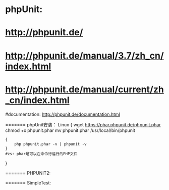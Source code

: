 phpUnit:
=======
http://phpunit.de/
=======
http://phpunit.de/manual/3.7/zh_cn/index.html
=======
http://phpunit.de/manual/current/zh_cn/index.html
=======
#documentation:
http://phpunit.de/documentation.html

=======
phpUnit安装： Linux
{
	wget https://phar.phpunit.de/phpunit.phar
	chmod +x phpunit.phar
	mv phpunit.phar /usr/local/bin/phpunit

	{
		php phpunit.phar -v | phpunit -v
	}
	#zs: phar是可以在命令行运行的PHP文件
}


=======
PHPUNIT2:



=======
SimpleTest:
